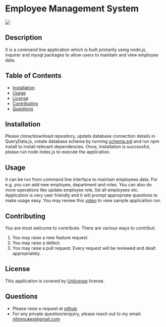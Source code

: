 # Employee Management System
[![](https://img.shields.io/badge/License-Unlicense-green)](#license)
## Description
It is a command line application which is built primarily using node.js, inquirer and mysql packages to allow users to maintain and view employee data.
## Table of Contents
* [Installation](#installation)
* [Usage](#usage)
* [License](#license)
* [Contributing](#contributing)
* [Questions](#questions)
## Installation
Please clone/download repository, update database connection details in QueryData.js, create database schema by running [schema.sql](./db/schema.sql) and run npm install to install relevant dependencies. Once, installation is successful, please run node index.js to execute the application.
## Usage
It can be run from command line interface to maintain employees data. For e.g. you can add new employee, department and roles. You can also do more operations like update employee role, list all employees etc. Application is very user friendly and it will prompt appropriate questions to make usage easy.
You may review this [video](https://drive.google.com/file/d/1HaIATFpehAT0sGFhas7-FNyDzMnlPFH0/view) to view sample application run.
## Contributing
You are most welcome to contribute. There are various ways to contribut:
1. You may raise a new feature request.
2. You may raise a defect.
3. You may raise a pull request.
Every request will be reviewed and dealt appropriately.
## License
This application is covered by [Unlicense](./LICENSE) license.
## Questions
* Please raise a request at [github](https://github.com/nitinmuk)
* For any private question/enquiry, please reach out to my email: nitinmukes@gmail.com